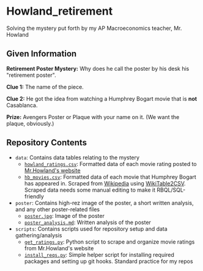 # Howland_retirement
Solving the mystery put forth by my AP Macroeconomics teacher, Mr. Howland
<br/>

## Given Information
**Retirement Poster Mystery:** Why does he call the poster by his desk his "retirement poster".

**Clue 1:** The name of the piece.

**Clue 2:** He got the idea from watching a Humphrey Bogart movie that is **not** Casablanca.

**Prize:** Avengers Poster or Plaque with your name on it. (We want the plaque, obviously.)

## Repository Contents
- `data`: Contains data tables relating to the mystery
    - [`howland_ratings.csv`](data/howland_ratings.csv): Formatted data of each movie rating posted to [Mr.Howland's website](https://sites.google.com/hpisd.org/howlandsmoviereviews/home?pli=1)
    - [`hb_movies.csv`](data/hb_movies.csv): Formatted data of each movie that Humphrey Bogart has appeared in. Scraped from [Wikipedia](https://en.wikipedia.org/wiki/Humphrey_Bogart_on_stage,_screen,_radio_and_television#List_of_feature_films) using [WikiTable2CSV](https://github.com/gambolputty/wikitable2csv). Scraped data needs some manual editing to make it RBQL/SQL-friendly
- `poster`: Contains high-rez image of the poster, a short written analysis, and any other poster-related files
    - [`poster.jpg`](poster/poster.jpg): Image of the poster
    - [`poster_analysis.md`](poster/poster_analysis.md): Written analysis of the poster
- `scripts`: Contains scripts used for repository setup and data gathering/analysis
    - [`get_ratings.py`](scripts/get_ratings.py): Python script to scrape and organize movie ratings from Mr.Howland's website
    - [`install_reqs.py`](scripts/install_reqs.py): Simple helper script for installing required packages and setting up git hooks. Standard practice for my repos
